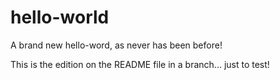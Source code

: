 # hello-world
A brand new hello-word, as never has been before!

This is the edition on the README file in a branch... just to test!
